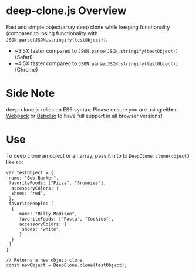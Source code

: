 # deep-clone.js Overview
Fast and simple object/array deep clone while keeping functionality (compared to losing functionality with ```JSON.parse(JSON.stringify(testObject))```. 

- ~3.5X faster compared to ```JSON.parse(JSON.stringify(testObject))``` (Safari)
- ~4.5X faster compared to ```JSON.parse(JSON.stringify(testObject))``` (Chrome)

# Side Note
deep-clone.js relies on ES6 syntax. Please ensure you are using either [Webpack](https://webpack.js.org) or [Babel.io](https://babeljs.io) to have full support in all browser versions!

# Use
To deep clone an object or an array, pass it into to ```DeepClone.clone(object)``` like so:

```
var testObject = {
 name: "Bob Barker",
 favoriteFoods: ["Pizza", "Brownies"],
  accessoryColors: {
  shoes: "red",
 },
 favoritePeople: [
  {
	 name: "Billy Madison",
	 favoriteFoods: ["Pasta", "Cookies"],
	 accessoryColors: {
	  shoes: "white",
	 }
  }
 ]
}

// Returns a new object clone
const newObject = DeepClone.clone(testObject);

```

